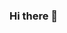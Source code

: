 ### Hi there 👋

<!--
**Siedah-Rah92/Siedah-Rah92** is a ✨ _special_ ✨ repository because its `README.md` (this file) appears on your GitHub profile.

Here are some ideas to get you started:

- 🔭 I’m currently working on Git and GitHub
- 🌱 I’m currently learning coding for a bootcamp :woman_student:
- 👯 I’m looking to collaborate on class projects
- 🤔 I’m looking for help with coding (this is new to me) :upside_down_face:
- 💬 Ask me about anime and art 
- 📫 How to reach me: here
- 😄 Pronouns: ...
- ⚡ Fun fact: I like to cook and eat delicious food :cooking:
-->
